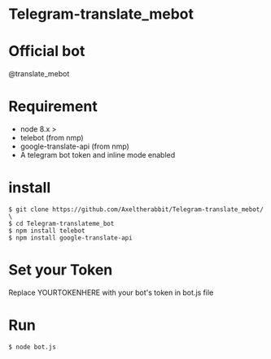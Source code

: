 # Telegram-translate_mebot
# Official bot
@translate_mebot
# Requirement
- node 8.x >
- telebot (from nmp)
- google-translate-api (from nmp)
- A telegram bot token and inline mode enabled
# install
```
$ git clone https://github.com/Axeltherabbit/Telegram-translate_mebot/ \
$ cd Telegram-translateme_bot
$ npm install telebot
$ npm install google-translate-api
```
# Set your Token
Replace YOURTOKENHERE with your bot's token in bot.js file
# Run
`$ node bot.js`
